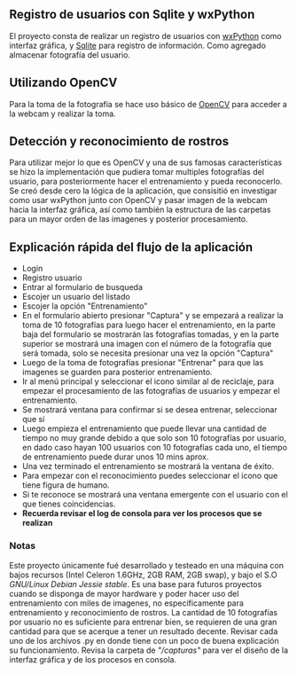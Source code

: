 ## Registro de usuarios con Sqlite y wxPython

El proyecto consta de realizar un registro de usuarios con [wxPython](https://wxpython.org) como interfaz gráfica, y [Sqlite](https://www.sqlite.org/) para registro de información. Como agregado almacenar fotografía del usuario.

## Utilizando OpenCV
Para la toma de la fotografía se hace uso básico de [OpenCV](https://opencv.org/) para acceder a la webcam y realizar la toma.

## Detección y reconocimiento de rostros
Para utilizar mejor lo que es OpenCV y una de sus famosas características se hizo la implementación que pudiera tomar multiples fotografías del usuario, para posteriormente hacer el entrenamiento y pueda reconocerlo. Se creó desde cero la lógica de la aplicación, que consisitió en investigar como usar wxPython junto con OpenCV y pasar imagen de la webcam hacia la interfaz gráfica, así como también la estructura de las carpetas para un mayor orden de las imagenes y posterior procesamiento.

## Explicación rápida del flujo de la aplicación
- Login
- Registro usuario
- Entrar al formulario de busqueda
- Escojer un usuario del listado
- Escojer la opción "Entrenamiento"
- En el formulario abierto presionar "Captura" y se empezará a realizar la toma de 10 fotografías para luego hacer el entrenamiento, en la parte baja del formulario se mostrarán las fotografías tomadas, y en la parte superior se mostrará una imagen con el número de la fotografía que será tomada, solo se necesita presionar una vez la opción "Captura"
- Luego de la toma de fotografías presionar "Entrenar" para que las imagenes se guarden para posterior entrenamiento.
- Ir al menú principal y seleccionar el icono similar al de reciclaje, para empezar el procesamiento de las fotografías de usuarios y empezar el entrenamiento.
- Se mostrará ventana para confirmar si se desea entrenar, seleccionar que sí
- Luego empieza el entrenamiento que puede llevar una cantidad de tiempo no muy grande debido a que solo son 10 fotografías por usuario, en dado caso hayan 100 usuarios con 10 fotografías cada uno, el tiempo de entrenamiento puede durar unos 10 mins aprox.
- Una vez terminado el entrenamiento se mostrará la ventana de éxito.
- Para empezar con el reconocimiento puedes seleccionar el icono que tiene figura de humano.
- Si te reconoce se mostrará una ventana emergente con el usuario con el que tienes coincidencias.
- **Recuerda revisar el log de consola para ver los procesos que se realizan**


### Notas
Este proyecto únicamente fué desarrollado y testeado en una máquina con bajos recursos (Intel Celeron 1.6GHz, 2GB RAM, 2GB swap), y bajo el S.O _GNU/Linux Debian Jessie stable_. Es una base para futuros proyectos cuando se disponga de mayor hardware y poder hacer uso del entrenamiento con miles de imagenes, no específicamente para entrenamiento y reconocimiento de rostros. La cantidad de 10 fotografías por usuario no es suficiente para entrenar bien, se requieren de una gran cantidad para que se acerque a tener un resultado decente. Revisar cada uno de los archivos .py en donde tiene con un poco de buena explicación su funcionamiento. Revisa la carpeta de _"/capturas"_ para ver el diseño de la interfaz gráfica y de los procesos en consola.
